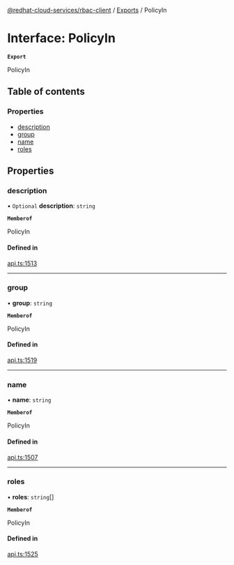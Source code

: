 [@redhat-cloud-services/rbac-client](../README.md) / [Exports](../modules.md) / PolicyIn

# Interface: PolicyIn

**`Export`**

PolicyIn

## Table of contents

### Properties

- [description](PolicyIn.md#description)
- [group](PolicyIn.md#group)
- [name](PolicyIn.md#name)
- [roles](PolicyIn.md#roles)

## Properties

### description

• `Optional` **description**: `string`

**`Memberof`**

PolicyIn

#### Defined in

[api.ts:1513](https://github.com/RedHatInsights/javascript-clients/blob/main/packages/rbac/api.ts#L1513)

___

### group

• **group**: `string`

**`Memberof`**

PolicyIn

#### Defined in

[api.ts:1519](https://github.com/RedHatInsights/javascript-clients/blob/main/packages/rbac/api.ts#L1519)

___

### name

• **name**: `string`

**`Memberof`**

PolicyIn

#### Defined in

[api.ts:1507](https://github.com/RedHatInsights/javascript-clients/blob/main/packages/rbac/api.ts#L1507)

___

### roles

• **roles**: `string`[]

**`Memberof`**

PolicyIn

#### Defined in

[api.ts:1525](https://github.com/RedHatInsights/javascript-clients/blob/main/packages/rbac/api.ts#L1525)
